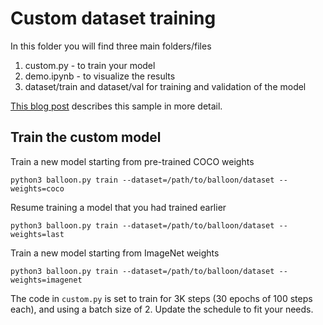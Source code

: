 # Custom dataset training

In this folder you will find three main folders/files
1. custom.py - to train your model
2. demo.ipynb - to visualize the results
3. dataset/train and dataset/val for training and validation of the model


[This blog post](https://medium.com/@psoumyadav/a-simple-guide-to-maskrcnn-custom-dataset-implementation-27f7eab381f2) describes this sample in more detail.

## Train the custom model

Train a new model starting from pre-trained COCO weights
```
python3 balloon.py train --dataset=/path/to/balloon/dataset --weights=coco
```

Resume training a model that you had trained earlier
```
python3 balloon.py train --dataset=/path/to/balloon/dataset --weights=last
```

Train a new model starting from ImageNet weights
```
python3 balloon.py train --dataset=/path/to/balloon/dataset --weights=imagenet
```

The code in `custom.py` is set to train for 3K steps (30 epochs of 100 steps each), and using a batch size of 2. 
Update the schedule to fit your needs.
